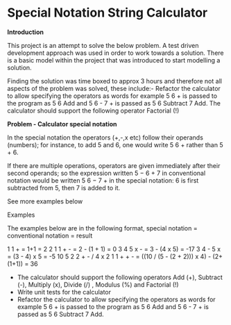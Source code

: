 # Special Notation String Calculator
<b>Introduction</b>

This project is an attempt to solve the below problem. A test driven development approach was used in order to work towards a solution. There is a basic model within the project that was introduced to start modelling a solution. 

Finding the solution was time boxed to approx 3 hours and therefore not all aspects of the problem was solved, these include:-
Refactor the calculator to allow specifying the operators as words for example  5 6 + is passed to the program as 5 6 Add and 5 6 - 7 + is passed as 5 6 Subtract 7 Add.
The calculator should support the following operator Factorial (!)


<b>Problem - Calculator special notation</b>

In the special notation the operators (+,-,x etc) follow their operands (numbers); for instance, to add 5 and 6, one would write 5 6 + rather than 5 + 6.

If there are multiple operations, operators are given immediately after their second operands; so the expression written 5 − 6 + 7 in conventional notation would be written 5 6 − 7 + in the special notation: 6 is first subtracted from 5, then 7 is added to it.

See more examples below

 

Examples

The examples below are in the following format,  special notation = conventional notation = result

1 1 +   =   1+1   =  2
2 1 1 + -   =  2 - (1 + 1)  =  0
3 4 5 x -  =  3 - (4 x 5)  =  -17
3 4 - 5 x  =  (3 - 4) x 5  =  -5
10 5 2 2 + - / 4 x 2 1 1 + + -   =   ((10 / (5 - (2 + 2))) x 4) - (2+(1+1))   =   36
 

- The calculator should support the following operators Add (+), Subtract (-), Multiply (x),  Divide (/) , Modulus (%) and Factorial (!)
- Write unit tests for the calculator
- Refactor the calculator to allow specifying the operators as words for example  5 6 + is passed to the program as 5 6 Add and 5 6 - 7 + is passed as 5 6 Subtract 7 Add.
